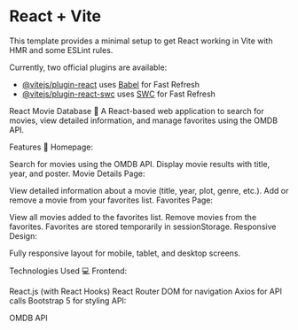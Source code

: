 # React + Vite

This template provides a minimal setup to get React working in Vite with HMR and some ESLint rules.

Currently, two official plugins are available:

- [@vitejs/plugin-react](https://github.com/vitejs/vite-plugin-react/blob/main/packages/plugin-react/README.md) uses [Babel](https://babeljs.io/) for Fast Refresh
- [@vitejs/plugin-react-swc](https://github.com/vitejs/vite-plugin-react-swc) uses [SWC](https://swc.rs/) for Fast Refresh

React Movie Database 🎥
A React-based web application to search for movies, view detailed information, and manage favorites using the OMDB API.

Features 🌟
Homepage:

Search for movies using the OMDB API.
Display movie results with title, year, and poster.
Movie Details Page:

View detailed information about a movie (title, year, plot, genre, etc.).
Add or remove a movie from your favorites list.
Favorites Page:

View all movies added to the favorites list.
Remove movies from the favorites.
Favorites are stored temporarily in sessionStorage.
Responsive Design:

Fully responsive layout for mobile, tablet, and desktop screens.


Technologies Used 💻
Frontend:

React.js (with React Hooks)
React Router DOM for navigation
Axios for API calls
Bootstrap 5 for styling
API:

OMDB API
